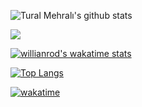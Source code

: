 ![Tural Mehralı's github stats](https://github-readme-stats.vercel.app/api?username=turalmehrali&count_private=true&show_icons=true&theme=radical)

![](https://komarev.com/ghpvc/?username=turalmehrali)

[![willianrod's wakatime stats](https://github-readme-stats.vercel.app/api/wakatime?username=turalmehrali)](https://github.com/anuraghazra/github-readme-stats)

[![Top Langs](https://github-readme-stats.vercel.app/api/top-langs/?username=turalmehrali&layout=compact)](https://github.com/anuraghazra/github-readme-stats)

[![wakatime](https://wakatime.com/badge/user/8a423d6e-1e7d-4467-9512-dbdf27f38cf8.svg)](https://wakatime.com/@8a423d6e-1e7d-4467-9512-dbdf27f38cf8)
